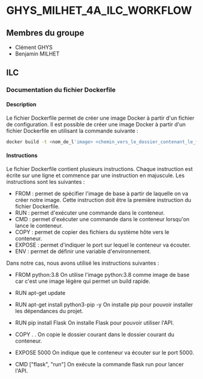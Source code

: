 # GHYS_MILHET_4A_ILC_WORKFLOW

## Membres du groupe
 - Clément GHYS
 - Benjamin MILHET
 
## ILC

### Documentation du fichier Dockerfile

#### Description

Le fichier Dockerfile permet de créer une image Docker à partir d'un fichier de configuration. Il est possible de créer une image Docker à partir d'un fichier Dockerfile en utilisant la commande suivante :

```bash
docker build -t <nom_de_l'image> <chemin_vers_le_dossier_contenant_le_fichier_Dockerfile>
```

#### Instructions

Le fichier Dockerfile contient plusieurs instructions. Chaque instruction est écrite sur une ligne et commence par une instruction en majuscule. Les instructions sont les suivantes :

- FROM : permet de spécifier l'image de base à partir de laquelle on va créer notre image. Cette instruction doit être la première instruction du fichier Dockerfile.
- RUN : permet d'exécuter une commande dans le conteneur.
- CMD : permet d'exécuter une commande dans le conteneur lorsqu'on lance le conteneur.
- COPY : permet de copier des fichiers du système hôte vers le conteneur.
- EXPOSE : permet d'indiquer le port sur lequel le conteneur va écouter.
- ENV : permet de définir une variable d'environnement.

Dans notre cas, nous avons utilisé les instructions suivantes :


- FROM python:3.8 
On utilise l'image python:3.8 comme image de base car c'est une image légère qui permet un build rapide.

- RUN apt-get update 
- RUN apt-get install python3-pip -y
On installe pip pour pouvoir installer les dépendances du projet.

- RUN pip install Flask
On installe Flask pour pouvoir utiliser l'API.

- COPY . .
On copie le dossier courant dans le dossier courant du conteneur.

- EXPOSE 5000
On indique que le conteneur va écouter sur le port 5000.

- CMD ["flask", "run"]
On exécute la commande flask run pour lancer l'API.






